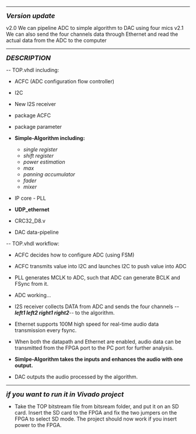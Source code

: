 

---

<font size=4>***Version update***</font>

v2.0 We can pipeline ADC to simple algorithm to DAC using four mics
v2.1 We can also send the four channels data through Ethernet and read the actual data from the ADC to the computer

------

<font size=4>***DESCRIPTION***</font>



-- TOP.vhdl including:

- ACFC (ADC configuration flow controller)
- I2C
- New I2S receiver
- package ACFC
- package parameter
- **Simple-Algorithm including:**
  - _single register_
  - _shift register_
  - _power estimation_
  - _max_
  - _panning accumulator_
  - _fader_
  - _mixer_

- IP core - PLL
- **UDP_ethernet**
- CRC32_D8.v 
- DAC data-pipeline



-- TOP.vhdl workflow:

- ACFC decides how to configure ADC (using FSM)

- ACFC transmits value into I2C and launches I2C to push value into ADC

- PLL generates MCLK to ADC, such that ADC can generate BCLK and FSync from it.

- ADC working...

- I2S receiver collects DATA from ADC and sends the four channels -- ***left1 left2 right1 right2***-- to the algorithm.

- Ethernet supports 100M high speed for real-time audio data transmission every fsync.

- When both the datapath and Ethernet are enabled, audio data can be transmitted from the FPGA port to the PC port for further analysis.

- **Simlpe-Algorithm takes the inputs and enhances the audio with one output.**

- DAC outputs the audio processed by the algorithm.

  
-----

<font size=4>***if you want to run it in Vivado project***</font>

- Take the TOP bitstream file from bitsream folder, and put it on an SD card. Insert the SD card to the FPGA and fix the two jumpers on the FPGA to select SD mode. The project should now work if you insert power to the FPGA.